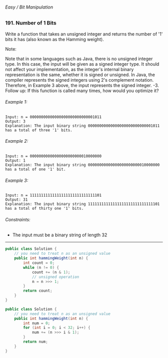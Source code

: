 ###### Easy / Bit Manipulation

### 191. Number of 1 Bits

Write a function that takes an unsigned integer and returns the number of '1' bits it has (also known as the Hamming weight).

Note:

Note that in some languages such as Java, there is no unsigned integer type. In this case, the input will be given as a signed integer type. It should not affect your implementation, as the integer's internal binary representation is the same, whether it is signed or unsigned.
In Java, the compiler represents the signed integers using 2's complement notation. Therefore, in Example 3 above, the input represents the signed integer. -3.
Follow up: If this function is called many times, how would you optimize it?

 

###### Example 1:
```
Input: n = 00000000000000000000000000001011
Output: 3
Explanation: The input binary string 00000000000000000000000000001011 has a total of three '1' bits.
```
###### Example 2:
```
Input: n = 00000000000000000000000010000000
Output: 1
Explanation: The input binary string 00000000000000000000000010000000 has a total of one '1' bit.
```
###### Example 3:
```
Input: n = 11111111111111111111111111111101
Output: 31
Explanation: The input binary string 11111111111111111111111111111101 has a total of thirty one '1' bits.
```
 

###### Constraints:

- The input must be a binary string of length 32

***

```java
public class Solution {
    // you need to treat n as an unsigned value
    public int hammingWeight(int n) {
        int count = 0;
        while (n != 0) {
            count += (n & 1);
            // unsigned operation
            n = n >>> 1;
        }
        return count;
    }
}
```

```java
public class Solution {
    // you need to treat n as an unsigned value
    public int hammingWeight(int n) {
        int num = 0;
        for (int i = 0; i < 32; i++) {
            num += (n >>> i & 1);
        }
        return num;
    }
}
```
